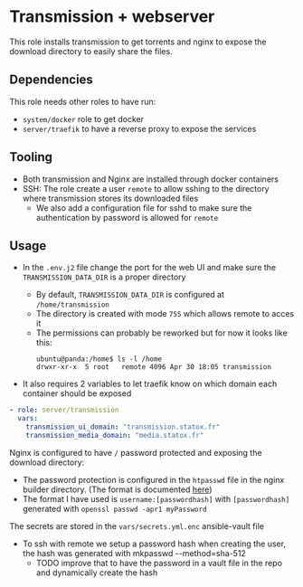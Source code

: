 # Transmission + webserver

This role installs transmission to get torrents and nginx to expose the download directory to easily share the files.

## Dependencies

This role needs other roles to have run:

- `system/docker` role to get docker
- `server/traefik` to have a reverse proxy to expose the services

## Tooling

- Both transmission and Nginx are installed through docker containers
- SSH: The role create a user `remote` to allow sshing to the directory where transmission stores its downloaded files
  - We also add a configuration file for sshd to make sure the authentication by password is allowed for `remote`

## Usage

- In the `.env.j2` file change the port for the web UI and make sure the `TRANSMISSION_DATA_DIR` is a proper directory

  - By default, `TRANSMISSION_DATA_DIR` is configured at `/home/transmission`
  - The directory is created with mode `755` which allows remote to acces it
  - The permissions can probably be reworked but for now it looks like this:
    ```
    ubuntu@panda:/home$ ls -l /home
    drwxr-xr-x  5 root   remote 4096 Apr 30 18:05 transmission
    ```

- It also requires 2 variables to let traefik know on which domain each container should be exposed

```yaml
- role: server/transmission
  vars:
    transmission_ui_domain: "transmission.statox.fr"
    transmission_media_domain: "media.statox.fr"
```

Nginx is configured to have `/` password protected and exposing the download directory:

- The password protection is configured in the `htpasswd` file in the nginx builder directory. (The format is documented [here](https://httpd.apache.org/docs/2.4/misc/password_encryptions.html))
- The format I have used is `username:[passwordhash]` with `[passwordhash]` generated with `openssl passwd -apr1 myPassword`

The secrets are stored in the `vars/secrets.yml.enc` ansible-vault file

- To ssh with remote we setup a password hash when creating the user, the hash was generated with mkpasswd --method=sha-512
  - TODO improve that to have the password in a vault file in the repo and dynamically create the hash
